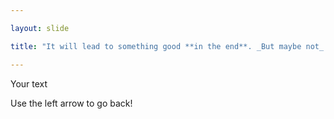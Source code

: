 ```yaml
---

layout: slide

title: "It will lead to something good **in the end**. _But maybe not_ :grin:"

---
```


Your text

Use the left arrow to go back!
